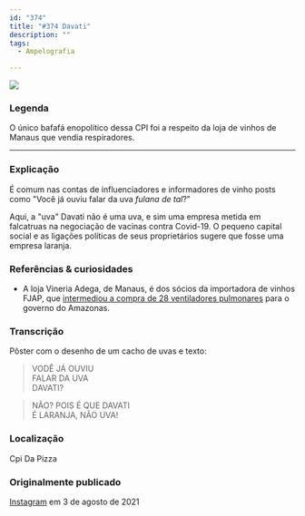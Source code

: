 ```yaml
---
id: "374"
title: "#374 Davati"
description: ""
tags:
  - Ampelografia

---
```


![](https://bebiodicionario-com.s3.amazonaws.com/media/posts/202108/231255656_368741751322131_5395655124306922970_n_17885060429493552.jpg)

### Legenda

O único bafafá enopolítico dessa CPI foi a respeito da loja de vinhos de Manaus que vendia respiradores.

---

### Explicação
É comum nas contas de influenciadores e informadores de vinho posts como "Você já ouviu falar da uva *fulana de tal*?"

Aqui, a "uva" Davati não é uma uva, e sim uma empresa metida em falcatruas na negociação de vacinas contra Covid-19. O pequeno capital social e as ligações políticas de seus proprietários sugere que fosse uma empresa laranja.


### Referências & curiosidades
- A loja Vineria Adega, de Manaus, é dos sócios da importadora de vinhos FJAP, que [intermediou a compra de 28 ventiladores pulmonares](https://veja.abril.com.br/coluna/radar/entenda-como-adega-virou-fornecedora-de-respiradores-no-amazonas/) para o governo do Amazonas.

### Transcrição
Pôster com o desenho de um cacho de uvas e texto:
> VODÊ JÁ OUVIU  
> FALAR DA UVA  
> DAVATI?


> NÃO? POIS É QUE DAVATI  
> É LARANJA, NÃO UVA!

### Localização

Cpi Da Pizza

### Originalmente publicado

[Instagram](https://www.instagram.com/p/CSIgR6DLhZa/) em 3 de agosto de 2021

